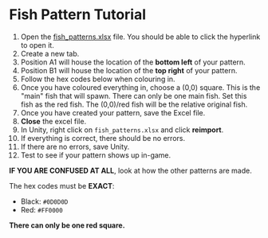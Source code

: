 # Fish Pattern Tutorial

1) Open the [fish_patterns.xlsx](fish_patterns.xlsx) file. You should be able to click the hyperlink to open it.
1) Create a new tab.
1) Position A1 will house the location of the **bottom left** of your pattern.
1) Position B1 will house the location of the **top right** of your pattern.
1) Follow the hex codes below when colouring in.
1) Once you have coloured everything in, choose a (0,0) square. This is the "main" fish that will spawn. There can only be one main fish. Set this fish as the red fish. The (0,0)/red fish will be the relative original fish.
1) Once you have created your pattern, save the Excel file.
1) **Close** the excel file.
1) In Unity, right click on `fish_patterns.xlsx` and click **reimport**.
1) If everything is correct, there should be no errors.
1) If there are no errors, save Unity.
1) Test to see if your pattern shows up in-game.

**IF YOU ARE CONFUSED AT ALL**, look at how the other patterns are made.

The hex codes must be **EXACT**:
* Black: `#0D0D0D`
* Red: `#FF0000`

**There can only be one red square.**
